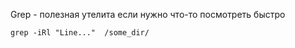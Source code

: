﻿Grep -  полезная утелита если нужно что-то посмотреть быстро 

```
grep -iRl "Line..."  /some_dir/
```